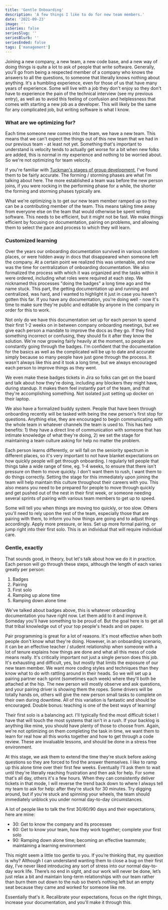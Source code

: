 ```yaml
---
title: 'Gentle Onboarding'
description: 'A few things I like to do for new team members.'
date: '2021-09-23'
image: ''
isSeries: false
seriesSlug: ''
seriesBlurb: ''
seriesEnded: false
tags: ['management']
---
```


Joining a new company, a new team, a new code base, and a new way of doing things is quite a lot to ask of people that write software. Generally, you'll go from being a respected member of a company who knows the answers to all the questions, to someone that literally knows nothing about anything. It's a humbling experience, even for those of us that have many years of experience. Some will live with a job they don't enjoy so they don't have to experience the pain of the technical interview (see my previous entry), as well as to avoid this feeling of confusion and helplessness that comes with starting a new job as a developer. This will likely be the same for any complicated job, but writing software is what I know.

### What are we optimizing for?

Each time someone new comes into the team, we have a new team. This means that we can't expect the things out of this new team that we had in our previous team - at least not yet. Something that's important to understand is velocity tends to actually get worse for a bit when new folks are added, this is normal in my experience and nothing to be worried about. So we're not optimizing for team velocity.

If you're familiar with [Tuckman's stages of group development](https://en.wikipedia.org/wiki/Tuckman%27s_stages_of_group_development), I've found them to be fairly accurate. The forming / storming phases are what I'm talking about here. The more established a team was before the new person joins, if you were rocking in the performing phase for a while, the shorter the forming and storming phases typically are.

What we're optimizing is to get our new team member ramped up so they can be a contributing member of the team. This means taking time away from everyone else on the team that would otherwise be spent writing software. This needs to be efficient, but it might not be fast. We make things efficient by focusing on documentation, pairing on problems, and allowing them to select the pace and process to which they will learn.

### Customized learning

Over the years our onboarding documentation survived in various random places, or were hidden away in docs that disappeared when someone left the company. At a certain point we realized this was untenable, and now was the time for centralization of onboarding documentation. We also formalized the process with which it was organized and the tasks within it were ordered, including what roles were required at each step. We nicknamed this processes "doing the badges" a long time ago and the name stuck. This part, the getting documentation up and running and centralized, was hard, and I wanted to highlight it just in case you haven't gotten this far. If you have any documentation, you're doing well - now it's time to make sure they're public and editable by anyone in the company in order for this to work.

Not only do we have this documentation set up for each person to spend their first 1-2 weeks on in between company onboarding meetings, but we give each person a mandate to improve the docs as they go. If they find something incorrect or confusing, they should fix it after they know the solution. We're now growing fairly heavily at the moment, so people are constantly going through the badges. I'm confident that the documentation for the basics as well as the complicated will be up to date and accurate simply because so many people have just gone through the process. It wasn't always like this and it took a long time, but we always encouraged each person to improve things as they went.

We even make these badges tickets in Jira so folks can get on the board and talk about how they're doing, including any blockers they might have, during standup. It makes them feel instantly part of the team, and that they're accomplishing something. Not isolated just setting up docker on their laptop.

We also have a formalized buddy system. People that have been through onboarding recently will be tasked with being the new person's first stop for questions. Anything else, they are encouraged to begin communicating with the whole team in whatever channels the team is used to. This has two benefits: 1) they have a direct line of communication with someone that has intimate knowledge of what they're doing, 2) we set the stage for maintaining a team culture asking for help no matter the problem.

Each person learns differently, or will fall on the seniority spectrum in different places, so it's very important to not have blanket expectations on how quickly people will get through onboarding. I regularly tell people that things take a wide range of time, eg. 1-4 weeks, to ensure that there isn't pressure on them to move quickly. I don't want them to rush, I want them to do things correctly. Setting the stage for this immediately upon joining the team will help maintain this culture throughout their careers with you. This also means you need to be prepared for people to move through quickly and get pushed out of the nest in their first week, or someone needing several sprints of pairing with various team members to get up to speed.

Some will tell you when things are moving too quickly, or too slow. Others you'll need to rely upon the rest of the team, especially those that are pairing with them, to inform you how things are going and to adjust things accordingly. Apply more pressure, or less. Set up more formal pairing, or jump right into their first solo. This is an individual that will require individual care.

### Gentle, exactly

That sounds good, in theory, but let's talk about how we do it in practice. Each person will go through these steps, although the length of each varies greatly per person:

1. Badges
1. Pairing
1. First solo
1. Ramping up alone time
1. Ramping down alone time

We've talked about badges above, this is whatever onboarding documentation you have right now. Let them add to it and improve it. Someday you'll have something to be proud of. But the goal here is to get all that tribal knowledge out of your top people's heads and on paper.

Pair programming is great for a lot of reasons. It's most effective when both people don't know what they're doing. However, in an onboarding scenario, it can be an effective teacher / student relationship when someone with a lot of tenure explains how things are done and what all this mess of code means really. It's critically important not just a single person does this job. It's exhausting and difficult, yes, but mostly that limits the exposure of our new team member. We want more coding styles and techniques than they know what to do with rattling around in their heads. So we will set up a pairing partner each sprint (sometimes each week) where they'll both be attached at the hip. The new person will mostly observe and ask questions, and your pairing driver is showing them the ropes. Some drivers will be totally hands on, others will give the new person small tasks to complete on their own during downtime. All of this variation is fantastic and should be encouraged. Double bonus: teaching is one of the best ways of learning!

Their first solo is a balancing act. I'll typically find the most difficult ticket I have that will touch the most systems that isn't in a rush. If your backlog is anything like mine, you should have plenty of those to choose from. Again, we're not optimizing on them completing the task in time, we want them to learn for real how all this works together and how to get through a code review. These are invaluable lessons, and should be done in a stress free environment.

At this stage, we ask them to extend the time they're stuck before asking questions so they are forced to find the answer themselves. I like to ramp up this alone time over their first few weeks. Eventually I'll ask them to wait until they're literally reaching frustration and then ask for help. For some that's all day, others it's a few hours. When they can consistently deliver tickets in that mode, I will reverse the trend back down to where I always tell my team to ask for help: after they're stuck for 30 minutes. Try digging around, but if you're stuck and spinning your wheels, the team should immediately unblock you under normal day-to-day circumstances.

A lot of people like to talk the first 30/60/90 days and their expectations, here are mine:

* 30: Get to know the company and its processes
* 60: Get to know your team, how they work together; complete your first solo
* 90: Ramping down alone time; becoming an effective teammate; maintaining a learning environment

This might seem a little too gentle to you. If you’re thinking that, my question is why? Although I can understand wanting them to close a bug on their first day, I’ve never liked introducing any sort of stress into our normal day-to-day work life. There’s no end in sight, and our work will never be done, let’s just relax a bit and maintain long-term relationships with our team rather than burn them out down to the nub so there’s nothing left but an empty seat because they came and worked for someone like me.

Essentially that's it. Recalibrate your expectations, focus on the right things, increase your documentation, and you'll make it through this.